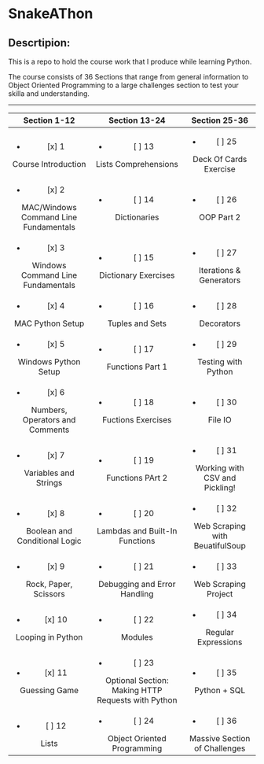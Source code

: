 SnakeAThon
=======

## Descrtipion:


This is a repo to hold the course work that I produce while learning Python.

The course consists of 36 Sections that range from general information to Object Oriented Programming to a large challenges section to test your skilla and understanding.

---

| Section 1-12 | Section 13-24 | Section 25-36 |
| :---------: | :-----------: | :-----------: |
|<ul><li>[x] 1</li></ul> Course Introduction |<ul><li>[ ] 13</li></ul> Lists Comprehensions |<ul><li>[ ] 25</li></ul> Deck Of Cards Exercise |
|<ul><li>[x] 2</li></ul> MAC/Windows Command Line Fundamentals |<ul><li>[ ] 14</li></ul> Dictionaries |<ul><li>[ ] 26</li></ul> OOP Part 2 |
|<ul><li>[x] 3</li></ul> Windows Command Line Fundamentals |<ul><li>[ ] 15</li></ul> Dictionary Exercises |<ul><li>[ ] 27</li></ul> Iterations & Generators |
|<ul><li>[x] 4</li></ul> MAC Python Setup |<ul><li>[ ] 16</li></ul> Tuples and Sets |<ul><li>[ ] 28</li></ul> Decorators |
|<ul><li>[x] 5</li></ul> Windows Python Setup |<ul><li>[ ] 17</li></ul> Functions Part 1 |<ul><li>[ ] 29</li></ul> Testing with Python |
|<ul><li>[x] 6</li></ul> Numbers, Operators and Comments |<ul><li>[ ] 18</li></ul> Fuctions Exercises |<ul><li>[ ] 30</li></ul> File IO |
|<ul><li>[x] 7</li></ul> Variables and Strings |<ul><li>[ ] 19</li></ul> Functions PArt 2 |<ul><li>[ ] 31</li></ul> Working with CSV and Pickling! |
|<ul><li>[x] 8</li></ul> Boolean and Conditional Logic |<ul><li>[ ] 20</li></ul> Lambdas and Built-In Functions |<ul><li>[ ] 32</li></ul> Web Scraping with BeuatifulSoup |
|<ul><li>[x] 9</li></ul> Rock, Paper, Scissors |<ul><li>[ ] 21</li></ul> Debugging and Error Handling |<ul><li>[ ] 33</li></ul> Web Scraping Project |
|<ul><li>[x] 10</li></ul> Looping in Python |<ul><li>[ ] 22</li></ul> Modules |<ul><li>[ ] 34</li></ul> Regular Expressions |
|<ul><li>[x] 11</li></ul> Guessing Game |<ul><li>[ ] 23</li></ul> Optional Section: Making HTTP Requests with Python |<ul><li>[ ] 35</li></ul> Python + SQL |
|<ul><li>[ ] 12</li></ul> Lists |<ul><li>[ ] 24</li></ul> Object Oriented Programming |<ul><li>[ ] 36</li></ul> Massive Section of Challenges |